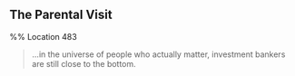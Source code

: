 ## The Parental Visit 
%% Location 483 
> ...in the universe of people who actually matter, investment bankers are still close to the bottom. 